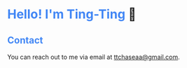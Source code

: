 # <span style="color: #4287f5;">Hello! I'm Ting-Ting</span> :wave:

## <span style="color: #4287f5;">Contact</span>
You can reach out to me via email at ttchaseaa@gmail.com.

